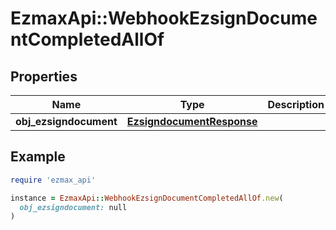 # EzmaxApi::WebhookEzsignDocumentCompletedAllOf

## Properties

| Name | Type | Description | Notes |
| ---- | ---- | ----------- | ----- |
| **obj_ezsigndocument** | [**EzsigndocumentResponse**](EzsigndocumentResponse.md) |  |  |

## Example

```ruby
require 'ezmax_api'

instance = EzmaxApi::WebhookEzsignDocumentCompletedAllOf.new(
  obj_ezsigndocument: null
)
```

